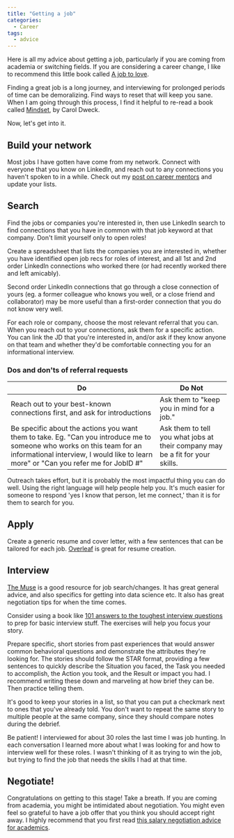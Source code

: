 ```yaml
---
title: "Getting a job"
categories:
  - Career
tags:
  - advice 
---
```


Here is all my advice about getting a job, particularly if you are coming from academia or switching fields. If you are considering a career change, I like to recommend this little book called [A job to love](https://bookshop.org/p/books/a-job-to-love-a-practical-guide-to-finding-fulfilling-work-by-better-understanding-yourself-the-school-of-life/6566657?ean=9780993538759&next=t).

Finding a great job is a long journey, and interviewing for prolonged periods of time can be demoralizing. Find ways to reset that will keep you sane. When I am going through this process, I find it helpful to re-read a book called [Mindset](https://bookshop.org/p/books/mindset-the-new-psychology-of-success-carol-s-dweck/7841782?ean=9780345472328&next=t), by Carol Dweck. 

Now, let's get into it. 

## Build your network 

Most jobs I have gotten have come from my network. Connect with everyone that you know on LinkedIn, and reach out to any connections you haven't spoken to in a while. Check out my [post on career mentors]({{site.baseurl}}/career/mentors/) and update your lists. 


## Search

Find the jobs or companies you're interested in, then use LinkedIn search to find connections that you have in common with that job keyword at that company. Don't limit yourself only to open roles!

Create a spreadsheet that lists the companies you are interested in, whether you have identified open job recs for roles of interest, and all 1st and 2nd order LinkedIn connections who worked there (or had recently worked there and left amicably).  

Second order LinkedIn connections that go through a close connection of yours (eg. a former colleague who knows you well, or a close friend and collaborator) may be more useful than a first-order connection that you do not know very well. 

For each role or company, choose the most relevant referral that you can. When you reach out to your connections, ask them for a specific action. You can link the JD that you're interested in, and/or ask if they know anyone on that team and whether they'd be comfortable connecting you for an informational interview.  

### Dos and don'ts of referral requests

| Do    | Do Not |
| -------- | ------- |
| Reach out to your best-known connections first, and ask for introductions  | Ask them to "keep you in mind for a job."     |
| Be specific about the actions you want them to take. Eg. "Can you introduce me to someone who works on this team for an informational interview, I would like to learn more" or "Can you refer me for JobID #" | Ask them to tell you what jobs at their company may be a fit for your skills.     |

<!-- 
Do
- Reach out to your best-known connections first, and ask for introductions
- Be specific about the actions you want them to take. Eg. "Can you introduce me to someone who works on this team for an informational interview, I would like to learn more" or "Can you refer me for JobID #"

Do not
- Ask them to "keep you in mind for a job." 
- Ask them to tell you what jobs at their company may be a fit for your skills. -->

Outreach takes effort, but it is probably the most impactful thing you can do well. Using the right language will help people help you. It's much easier  for someone to respond 'yes I know that person, let me connect,' than it is for them to search for you. 

## Apply

Create a generic resume and cover letter, with a few sentences that can be tailored for each job. [Overleaf](https://www.overleaf.com/latex/templates/tagged/cv) is great for resume creation.


## Interview

[The Muse](https://www.themuse.com/) is a good resource for job search/changes.  It has great general advice, and also specifics for getting into data science etc.  It also has great negotiation tips for when the time comes. 

Consider using a book like [101 answers to the toughest interview questions](https://bookshop.org/p/books/101-great-answers-to-the-toughest-interview-questions-ron-fry/572517?ean=9781632650344&next=t) to prep for basic interview stuff. The exercises will help you focus your story. 

Prepare specific, short stories from past experiences that would answer common behavioral questions and demonstrate the attributes they're looking for. The stories should follow the STAR format, providing a few sentences to quickly describe the Situation you faced, the Task you needed to accomplish, the Action you took, and the Result or impact you had.  I recommend writing these down and marveling at how brief they can be. Then practice telling them.

It's good to keep your stories in a list, so that you can put a checkmark next to ones that you've already told. You don't want to repeat the same story to multiple people at the same company, since they should compare notes during the debrief. 

Be patient! I interviewed for about 30 roles the last time I was job hunting. In each conversation I learned more about what I was looking for and how to interview well for these roles. I wasn't thinking of it as trying to win the job, but trying to find the job that needs the skills I had at that time.

<!-- Technical interview prep: Coursera, interview cake, leetcode.  -->

## Negotiate!

Congratulations on getting to this stage!  Take a breath.  If you are coming from academia, you might be intimidated about negotiation. You might even feel so grateful to have a job offer that you think you should accept right away.  I highly recommend that you first read [this salary negotiation advice for academics](https://www.kalzumeus.com/2012/01/23/salary-negotiation/?utm_source=rss&utm_medium=rss&utm_campaign=salary-negotiation).  